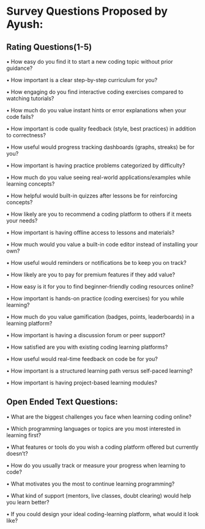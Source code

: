 # Survey Questions Proposed by Ayush:
## Rating Questions(1-5)
•	How easy do you find it to start a new coding topic without prior guidance?

•	How important is a clear step-by-step curriculum for you?

•	How engaging do you find interactive coding exercises compared to watching tutorials?

•	How much do you value instant hints or error explanations when your code fails?

•	How important is code quality feedback (style, best practices) in addition to correctness?

•	How useful would progress tracking dashboards (graphs, streaks) be for you?

•	How important is having practice problems categorized by difficulty?

•	How much do you value seeing real-world applications/examples while learning concepts?

•	How helpful would built-in quizzes after lessons be for reinforcing concepts?

•	How likely are you to recommend a coding platform to others if it meets your needs?

•	How important is having offline access to lessons and materials?

•	How much would you value a built-in code editor instead of installing your own?

•	How useful would reminders or notifications be to keep you on track?

•	How likely are you to pay for premium features if they add value?

•	How easy is it for you to find beginner-friendly coding resources online?

•	How important is hands-on practice (coding exercises) for you while learning?

•	How much do you value gamification (badges, points, leaderboards) in a learning platform?

•	How important is having a discussion forum or peer support?

•	How satisfied are you with existing coding learning platforms?

•	How useful would real-time feedback on code be for you?

•	How important is a structured learning path versus self-paced learning?

•	How important is having project-based learning modules?

## Open Ended Text Questions:


•	What are the biggest challenges you face when learning coding online?

•	Which programming languages or topics are you most interested in learning first?

•	What features or tools do you wish a coding platform offered but currently doesn’t?

•	How do you usually track or measure your progress when learning to code?

•	What motivates you the most to continue learning programming?

•	What kind of support (mentors, live classes, doubt clearing) would help you learn better?

•	If you could design your ideal coding-learning platform, what would it look like?

